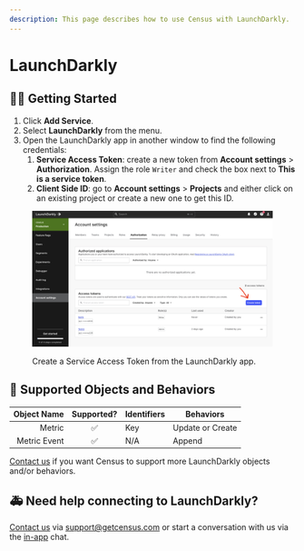 ```yaml
---
description: This page describes how to use Census with LaunchDarkly.
---
```


# LaunchDarkly

## 🏃‍♀️ Getting Started

1. Click **Add Service**.
2. Select **LaunchDarkly** from the menu.
3. Open the LaunchDarkly app in another window to find the following credentials:
   1. **Service Access Token**: create a new token from **Account settings** > **Authorization**. Assign the role `Writer` and check the box next to **This is a service token**.
   2. **Client Side ID**: go to **Account settings** > **Projects** and either click on an existing project or create a new one to get this ID.

<figure><img src="../.gitbook/assets/launchdarkly.png" alt=""><figcaption><p>Create a Service Access Token from the LaunchDarkly app.</p></figcaption></figure>

## 🔀 Supported Objects and Behaviors

| **Object Name** | **Supported?** | **Identifiers** | **Behaviors**    |
| --------------: | :------------: | --------------- | ---------------- |
|          Metric |        ✅       | Key             | Update or Create |
|    Metric Event |        ✅       | N/A             | Append           |

[Contact us](mailto:support@getcensus.com) if you want Census to support more LaunchDarkly objects and/or behaviors.

## 🚑 Need help connecting to LaunchDarkly?

[Contact us](mailto:support@getcensus.com) via support@getcensus.com or start a conversation with us via the [in-app](https://app.getcensus.com) chat.
